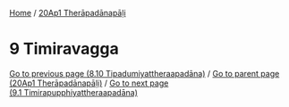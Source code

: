 
[Home](/) / [20Ap1 Therāpadānapāḷi](../20Ap1.md)

# 9 Timiravagga


[Go to previous page (8.10 Tipadumiyattheraapadāna)](8/8.10.md) / [Go to parent page (20Ap1 Therāpadānapāḷi)](0.md) / [Go to next page (9.1 Timirapupphiyattheraapadāna)](9/9.1.md)


